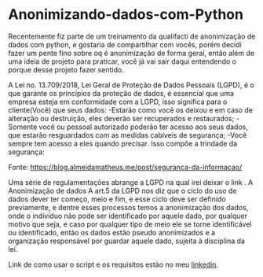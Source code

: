 # Anonimizando-dados-com-Python

Recentemente fiz parte de um treinamento da qualifacti de anonimização de dados com python, e gostaria de compartilhar com vocês, porém decidi fazer um pente fino sobre oq é anonimização de forma geral, então além de uma ideia de projeto para praticar, você já vai sair daqui entendendo o porque desse projeto fazer sentido. 

A Lei no. 13.709/2018, Lei Geral de Proteção de Dados Pessoais (LGPD), é o que garante os princípios da proteção de dados, é essencial que uma empresa esteja em conformidade com a LGPD, isso significa para o cliente(Você) que seus dados:
-Estarão como você os deixou e em caso de alteração ou destruição, eles deverão ser recuperados e restaurados;
-Somente você ou pessoal autorizado poderão ter acesso aos seus dados, que estarão resguardados com as medidas cabíveis de segurança;
-Você sempre tem acesso a eles quando precisar.
Isso compõe a trindade da segurança:

Fonte: https://blog.almeidamatheus.me/post/seguranca-da-informacao/


Uma série de regulamentações abrange a LGPD na qual irei deixar o link .
A Anonimização de dados
A art.5 da LGPD nos diz que o ciclo do uso de dados dever ter começo, meio e fim, e esse ciclo deve ser definido previamente, e dentre esses processos temos a anonimização dos dados, onde o indivíduo não pode ser identificado por aquele dado, por qualquer motivo que seja, e caso por qualquer tipo de meio ele se torne identificável ou identificado, então os dados estão pseudo anonimizados e a organização responsável por guardar aquele dado, sujeita à disciplina da lei.

Link de como usar o script e os requisitos estão no meu [linkedin](https://www.linkedin.com/pulse/id%25C3%25A9ia-de-projeto-anonimizando-dados-com-python-gabriel-martins-wnqwf/?trackingId=8Yr93Gk6SEqHPTN1W1w8VQ%3D%3D).
